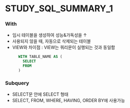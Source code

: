 # STUDY_SQL_SUMMARY_1

### With
- 임시 테이블을 생성하여 성능&가독성을 ↑
- 사용되지 않을 때, 자동으로 삭제되는 테이블
- VIEW와 차이점 : VIEW는 쿼리문이 실행되는 것과 동일함  

```SQL
      WITH TABLE_NAME AS (
        SELECT
        FROM
      )
```
<bn/> 

</bn>

### Subquery
- SELECT문 안에 SELECT 형태
- SELECT, FROM, WHERE, HAVING, ORDER BY에 사용가능

```SQL

```

